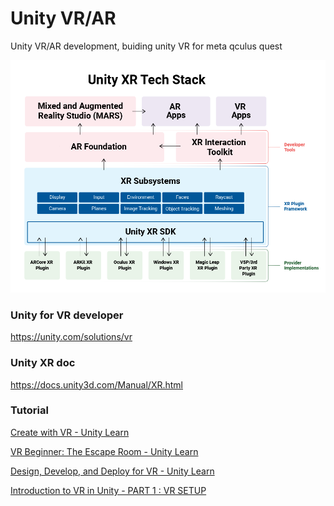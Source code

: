 # Unity VR/AR
Unity VR/AR development, buiding unity VR for meta qculus quest

![](./unity-xr-tech-stack.png)

### Unity for VR developer
https://unity.com/solutions/vr

### Unity XR doc
https://docs.unity3d.com/Manual/XR.html

### Tutorial
[Create with VR - Unity Learn](https://learn.unity.com/course/create-with-vr)

[VR Beginner: The Escape Room - Unity Learn](https://learn.unity.com/project/vr-beginner-the-escape-room)

[Design, Develop, and Deploy for VR - Unity Learn](https://learn.unity.com/course/oculus-vr)

[Introduction to VR in Unity - PART 1 : VR SETUP](https://www.youtube.com/watch?v=gGYtahQjmWQ)



